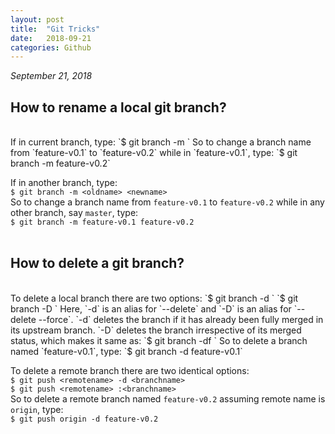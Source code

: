 ```yaml
---
layout: post
title:  "Git Tricks"
date:   2018-09-21
categories: Github
---
```


_September 21, 2018_

<h2>How to rename a local git branch?</h2>
<br />
If in current branch, type:  
`$ git branch -m <newname>`  
So to change a branch name from `feature-v0.1` to `feature-v0.2` while in `feature-v0.1`, type:  
`$ git branch -m feature-v0.2`  
  
If in another branch, type:  
`$ git branch -m <oldname> <newname>`  
So to change a branch name from `feature-v0.1` to `feature-v0.2` while in any other branch, say `master`, type:  
`$ git branch -m feature-v0.1 feature-v0.2`  
<br />

<h2>How to delete a git branch?</h2>
<br />
To delete a local branch there are two options:  
`$ git branch -d <branchname>`  
`$ git branch -D <branchname>`  
Here, `-d` is an alias for `--delete` and `-D` is an alias for `--delete --force`. `-d` deletes the branch 
if it has already been fully merged in its upstream branch. `-D` deletes the branch irrespective of its 
merged status, which makes it same as:  
`$ git branch -df <branchname>`  
So to delete a branch named `feature-v0.1`, type:  
`$ git branch -d feature-v0.1`  
  
To delete a remote branch there are two identical options:  
`$ git push <remotename> -d <branchname>`  
`$ git push <remotename> :<branchname>`  
So to delete a remote branch named `feature-v0.2` assuming remote name is `origin`, type:  
`$ git push origin -d feature-v0.2`  
<br />



